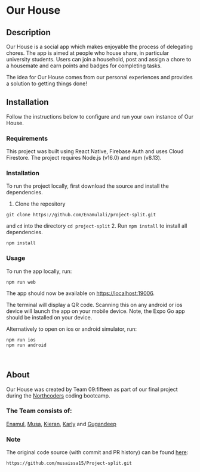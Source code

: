 # Our House

## Description

Our House is a social app which makes enjoyable the process of delegating chores. The app is aimed at people who house share, in particular university students. Users can join a household, post and assign a chore to a housemate and earn points and badges for completing tasks.

The idea for Our House comes from our personal experiences and provides a solution to getting things done!


## Installation

Follow the instructions below to configure and run your own instance of Our House.


### Requirements

This project was built using React Native, Firebase Auth and uses Cloud Firestore. The project requires Node.js (v16.0) and npm (v8.13).


### Installation

To run the project locally, first download the source and install the dependencies.

1. Clone the repository

```
git clone https://github.com/Enamulali/project-split.git
```

and `cd` into the directory
`cd project-split` 2. Run `npm install` to install all dependencies.

```
npm install
```


### Usage

To run the app locally, run:

```
npm run web
```

The app should now be available on [https://localhost:19006](https://localhost:19006).

The terminal will display a QR code. Scanning this on any android or ios device will launch the app on your mobile device. Note, the Expo Go app should be installed on your device.

Alternatively to open on ios or android simulator, run:

```
npm run ios
npm run android
```

<br>

## About

Our House was created by Team 09:fifteen as part of our final project during the [Northcoders](https://northcoders.com) coding bootcamp.

### The Team consists of:

[Enamul](https://github.com/Enamulali),
[Musa](https://github.com/musaissa15),
[Kieran](https://github.com/kieranjoyce), [Karly](https://github.com/Karly-22) and [Gugandeep](https://github.com/gsbinning)


### Note

The original code source (with commit and PR history) can be found [here](https://github.com/musaissa15/Project-split):

```
https://github.com/musaissa15/Project-split.git
```

